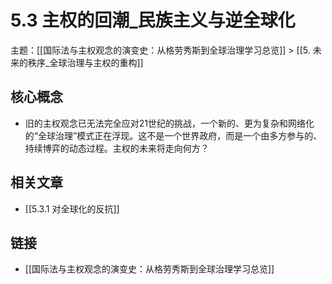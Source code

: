 # 5.3 主权的回潮_民族主义与逆全球化

主题：[[国际法与主权观念的演变史：从格劳秀斯到全球治理学习总览]] > [[5. 未来的秩序_全球治理与主权的重构]]

## 核心概念

- 旧的主权观念已无法完全应对21世纪的挑战，一个新的、更为复杂和网络化的“全球治理”模式正在浮现。这不是一个世界政府，而是一个由多方参与的、持续博弈的动态过程。主权的未来将走向何方？

## 相关文章

- [[5.3.1 对全球化的反抗]]

## 链接

- [[国际法与主权观念的演变史：从格劳秀斯到全球治理学习总览]]
